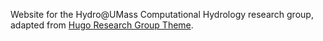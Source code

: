 Website for the Hydro@UMass Computational Hydrology research group, adapted from [Hugo Research Group Theme](https://github.com/wowchemy/starter-hugo-research-group).
